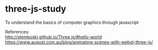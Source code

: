 # three-js-study
To understand the basics of computer graphics through javascript

References:
<br>
http://stemkoski.github.io/Three.js/#hello-world
https://www.august.com.au/blog/animating-scenes-with-webgl-three-js/
